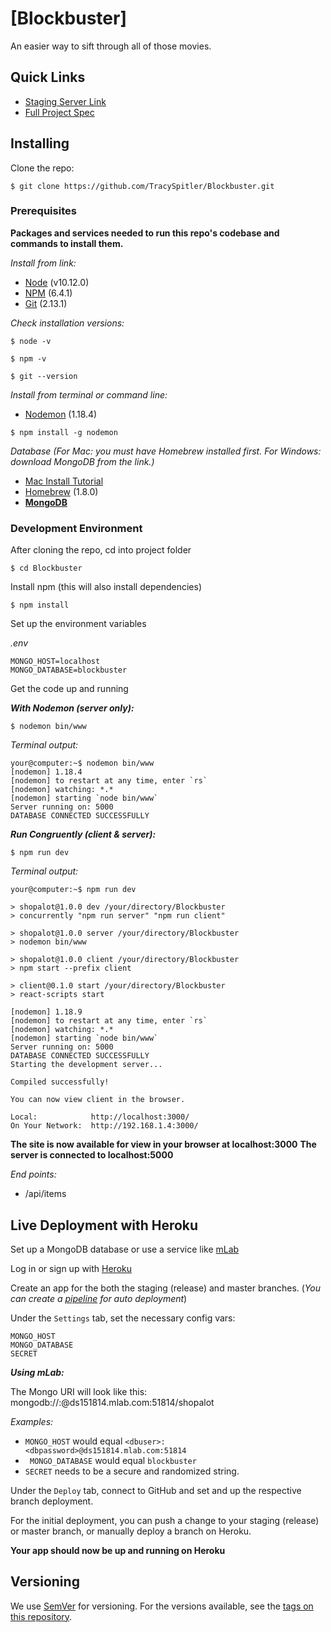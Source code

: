 # [Blockbuster]

An easier way to sift through all of those movies.

## Quick Links

* [Staging Server Link](https://codeteers-shopalot-staging.herokuapp.com/)
* [Full Project Spec](https://github.com/TracySpitler/Shopalot/blob/dev/README.md)

## Installing

Clone the repo:

```
$ git clone https://github.com/TracySpitler/Blockbuster.git
```

### Prerequisites

__Packages and services needed to run this repo's codebase and commands to install them.__

_Install from link:_

* [Node](https://nodejs.org/en/) (v10.12.0)
* [NPM](https://www.npmjs.com/get-npm) (6.4.1)
* [Git](https://git-scm.com/) (2.13.1)

_Check installation versions:_

```
$ node -v
```
```
$ npm -v
```
```
$ git --version
```

_Install from terminal or command line:_

* [Nodemon](https://nodemon.io/) (1.18.4)

```
$ npm install -g nodemon
```

_Database (For Mac: you must have Homebrew installed first. For Windows: download MongoDB from the link.)_
* [Mac Install Tutorial](https://treehouse.github.io/installation-guides/mac/mongo-mac.html)
* [Homebrew](https://brew.sh/) (1.8.0)
* __[MongoDB](https://www.mongodb.com/)__

### Development Environment

After cloning the repo, cd into project folder

```
$ cd Blockbuster
```

Install npm (this will also install dependencies)

```
$ npm install
```

Set up the environment variables

_.env_

```
MONGO_HOST=localhost
MONGO_DATABASE=blockbuster
```

Get the code up and running

**_With Nodemon (server only):_**

```
$ nodemon bin/www
```

_Terminal output:_

```
your@computer:~$ nodemon bin/www
[nodemon] 1.18.4
[nodemon] to restart at any time, enter `rs`
[nodemon] watching: *.*
[nodemon] starting `node bin/www`
Server running on: 5000
DATABASE CONNECTED SUCCESSFULLY
```

**_Run Congruently (client & server):_**

```
$ npm run dev
```

_Terminal output:_

```
your@computer:~$ npm run dev

> shopalot@1.0.0 dev /your/directory/Blockbuster
> concurrently "npm run server" "npm run client"

> shopalot@1.0.0 server /your/directory/Blockbuster
> nodemon bin/www

> shopalot@1.0.0 client /your/directory/Blockbuster
> npm start --prefix client

> client@0.1.0 start /your/directory/Blockbuster
> react-scripts start

[nodemon] 1.18.9
[nodemon] to restart at any time, enter `rs`
[nodemon] watching: *.*
[nodemon] starting `node bin/www`
Server running on: 5000
DATABASE CONNECTED SUCCESSFULLY
Starting the development server...

Compiled successfully!

You can now view client in the browser.

Local:            http://localhost:3000/
On Your Network:  http://192.168.1.4:3000/
```

__The site is now available for view in your browser at localhost:3000__
__The server is connected to localhost:5000__

_End points:_
* /api/items

## Live Deployment with Heroku

Set up a MongoDB database or use a service like [mLab](https://mlab.com/)

Log in or sign up with [Heroku](https://www.heroku.com/)

Create an app for the both the staging (release) and master branches. (_You can create a [pipeline](https://devcenter.heroku.com/articles/pipelines) for auto deployment_)

Under the ```Settings``` tab, set the necessary config vars:
```
MONGO_HOST
MONGO_DATABASE
SECRET
```

*__Using mLab:__*

The Mongo URI will look like this: mongodb://<dbuser>:<dbpassword>@ds151814.mlab.com:51814/shopalot

_Examples:_

* ```MONGO_HOST``` would equal ```<dbuser>:<dbpassword>@ds151814.mlab.com:51814```
* ``` MONGO_DATABASE``` would equal ```blockbuster```
* ```SECRET``` needs to be a secure and randomized string.

Under the ```Deploy``` tab, connect to GitHub and set and up the respective branch deployment.

For the initial deployment, you can push a change to your staging (release) or master branch, or manually deploy a branch on Heroku.

__Your app should now be up and running on Heroku__

## Versioning

We use [SemVer](http://semver.org/) for versioning. For the versions available, see the [tags on this repository](https://github.com/your/project/tags).
